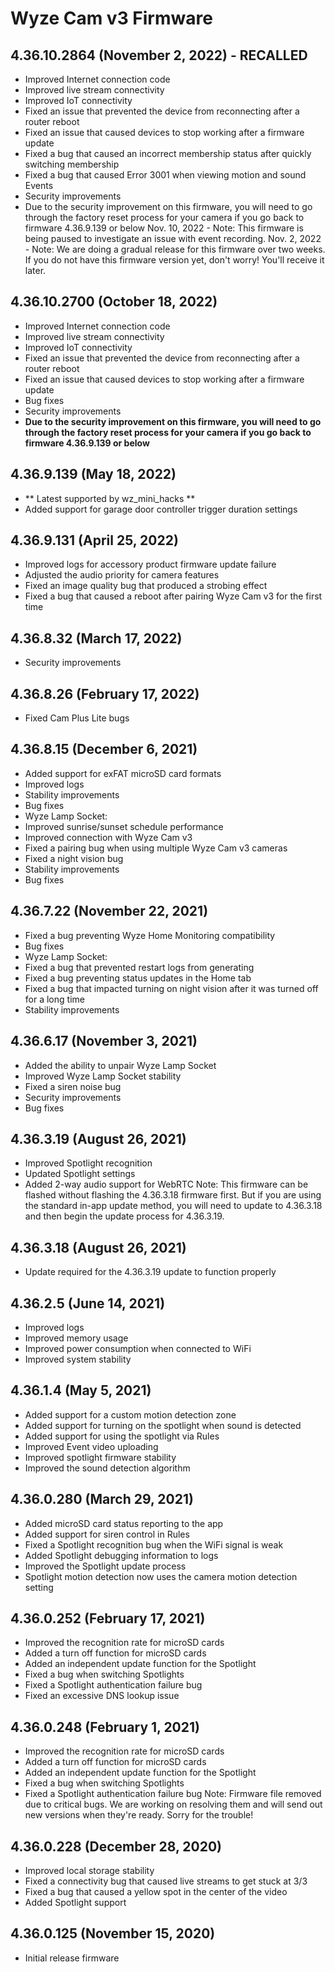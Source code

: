 # Wyze Cam v3 Firmware
## 4.36.10.2864 (November 2, 2022) - RECALLED
* Improved Internet connection code
* Improved live stream connectivity
* Improved IoT connectivity
* Fixed an issue that prevented the device from reconnecting after a router reboot
* Fixed an issue that caused devices to stop working after a firmware update
* Fixed a bug that caused an incorrect membership status after quickly switching membership
* Fixed a bug that caused Error 3001 when viewing motion and sound Events
* Security improvements
* Due to the security improvement on this firmware, you will need to go through the factory reset process for your camera if you go back to firmware 4.36.9.139 or below
Nov. 10, 2022 - Note: This firmware is being paused to investigate an issue with event recording.
Nov. 2, 2022 - Note: We are doing a gradual release for this firmware over two weeks. If you do not have this firmware version yet, don't worry! You'll receive it later.
## 4.36.10.2700 (October 18, 2022)
* Improved Internet connection code
* Improved live stream connectivity
* Improved IoT connectivity
* Fixed an issue that prevented the device from reconnecting after a router reboot
* Fixed an issue that caused devices to stop working after a firmware update
* Bug fixes
* Security improvements
* **Due to the security improvement on this firmware, you will need to go through the factory reset process for your camera if you go back to firmware 4.36.9.139 or below**
## 4.36.9.139 (May 18, 2022) 
* ** Latest supported by wz_mini_hacks **
* Added support for garage door controller trigger duration settings
## 4.36.9.131 (April 25, 2022)
* Improved logs for accessory product firmware update failure
* Adjusted the audio priority for camera features
* Fixed an image quality bug that produced a strobing effect
* Fixed a bug that caused a reboot after pairing Wyze Cam v3 for the first time
## 4.36.8.32 (March 17, 2022)
* Security improvements
## 4.36.8.26 (February 17, 2022)
* Fixed Cam Plus Lite bugs
## 4.36.8.15 (December 6, 2021)
* Added support for exFAT microSD card formats
* Improved logs
* Stability improvements
* Bug fixes
* Wyze Lamp Socket:
* Improved sunrise/sunset schedule performance
* Improved connection with Wyze Cam v3
* Fixed a pairing bug when using multiple Wyze Cam v3 cameras
* Fixed a night vision bug
* Stability improvements
* Bug fixes
## 4.36.7.22 (November 22, 2021)
* Fixed a bug preventing Wyze Home Monitoring compatibility
* Bug fixes
* Wyze Lamp Socket:
* Fixed a bug that prevented restart logs from generating
* Fixed a bug preventing status updates in the Home tab
* Fixed a bug that impacted turning on night vision after it was turned off for a long time
* Stability improvements
## 4.36.6.17 (November 3, 2021)
* Added the ability to unpair Wyze Lamp Socket
* Improved Wyze Lamp Socket stability
* Fixed a siren noise bug
* Security improvements
* Bug fixes
## 4.36.3.19 (August 26, 2021)
* Improved Spotlight recognition
* Updated Spotlight settings
* Added 2-way audio support for WebRTC
Note: This firmware can be flashed without flashing the 4.36.3.18 firmware first. But if you are using the standard in-app update method, you will need to update to 4.36.3.18 and then begin the update process for 4.36.3.19.
## 4.36.3.18 (August 26, 2021)
* Update required for the 4.36.3.19 update to function properly
## 4.36.2.5 (June 14, 2021)
* Improved logs
* Improved memory usage
* Improved power consumption when connected to WiFi
* Improved system stability
## 4.36.1.4 (May 5, 2021)
* Added support for a custom motion detection zone
* Added support for turning on the spotlight when sound is detected
* Added support for using the spotlight via Rules
* Improved Event video uploading
* Improved spotlight firmware stability
* Improved the sound detection algorithm
## 4.36.0.280 (March 29, 2021)
* Added microSD card status reporting to the app
* Added support for siren control in Rules
* Fixed a Spotlight recognition bug when the WiFi signal is weak
* Added Spotlight debugging information to logs
* Improved the Spotlight update process
* Spotlight motion detection now uses the camera motion detection setting
## 4.36.0.252 (February 17, 2021)
* Improved the recognition rate for microSD cards
* Added a turn off function for microSD cards
* Added an independent update function for the Spotlight
* Fixed a bug when switching Spotlights
* Fixed a Spotlight authentication failure bug
* Fixed an excessive DNS lookup issue
## 4.36.0.248 (February 1, 2021)
* Improved the recognition rate for microSD cards
* Added a turn off function for microSD cards
* Added an independent update function for the Spotlight
* Fixed a bug when switching Spotlights
* Fixed a Spotlight authentication failure bug
Note: Firmware file removed due to critical bugs. We are working on resolving them and will send out new versions when they're ready. Sorry for the trouble!
## 4.36.0.228 (December 28, 2020)
* Improved local storage stability
* Fixed a connectivity bug that caused live streams to get stuck at 3/3
* Fixed a bug that caused a yellow spot in the center of the video
* Added Spotlight support
## 4.36.0.125 (November 15, 2020)
* Initial release firmware
